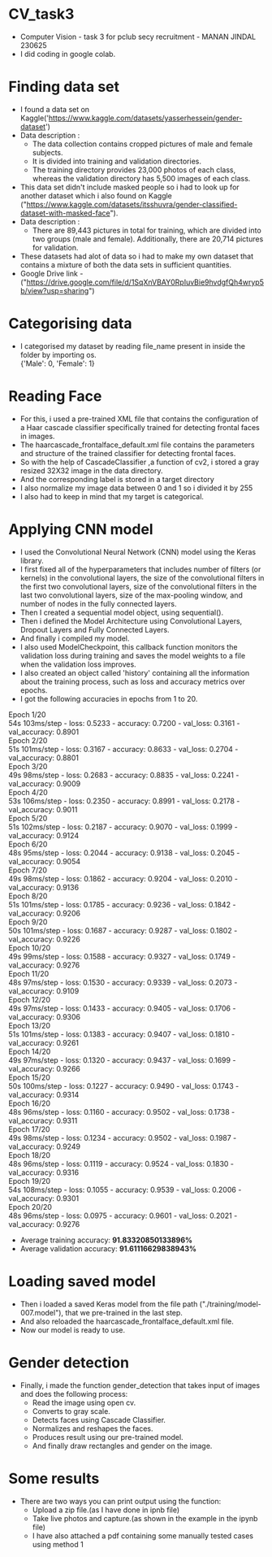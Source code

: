 # CV_task3
- Computer Vision - task 3 for pclub secy recruitment - MANAN JINDAL 230625
- I did coding in google colab.
# Finding data set
 - I found a data set on Kaggle('https://www.kaggle.com/datasets/yasserhessein/gender-dataset') 
 - Data description :
    - The data collection contains cropped pictures of male and female subjects.
    - It is divided into training and validation directories.
    - The training directory provides 23,000 photos of each class, whereas the validation directory has 5,500 images of each class.
  - This data set didn't include masked people so i had to look up for another dataset which i also found on Kaggle ("https://www.kaggle.com/datasets/itsshuvra/gender-classified-dataset-with-masked-face").
  - Data description :
    - There are 89,443 pictures in total for training, which are divided into two groups (male and female). Additionally, there are 20,714 pictures for validation.
  - These datasets had alot of data so i had to make my own dataset that contains a mixture of both the data sets in sufficient quantities.
  - Google Drive link - ("https://drive.google.com/file/d/1SqXnVBAY0RpIuvBie9hvdgfQh4wryp5b/view?usp=sharing")
# Categorising data
 - I categorised my dataset by reading file_name present in inside the folder by importing os.<br>
   {'Male': 0, 'Female': 1}
# Reading Face
 - For this, i used a pre-trained XML file that contains the configuration of a Haar cascade classifier specifically trained for detecting frontal faces in images.
 - The haarcascade_frontalface_default.xml file contains the parameters and structure of the trained classifier for detecting frontal faces.
 - So with the help of CascadeClassifier ,a function of cv2, i stored a gray resized 32X32 image in the data directory.
 - And the corresponding label is stored in a target directory
 - I also normalize my image data between 0 and 1 so i divided it by 255
 - I also had to keep in mind that my target is categorical.
# Applying CNN model
 - I used the Convolutional Neural Network (CNN) model using the Keras library.
 - I first fixed all of the hyperparameters that includes number of filters (or kernels) in the convolutional layers, the size of the convolutional filters in the first two 
   convolutional layers, size of the convolutional filters in the last two convolutional layers, size of the max-pooling window, and number of nodes in the fully connected 
   layers.
 - Then I created a sequential model object, using sequential().
 - Then i defined the Model Architecture using Convolutional Layers, Dropout Layers and Fully Connected Layers.
 - And finally i compiled my model.
 - I also used ModelCheckpoint, this callback function monitors the validation loss during training and saves the model weights to a file when the validation loss improves.
 - I also created an object called 'history' containing all the information about the training process, such as loss and accuracy metrics over epochs.
 - I got the following accuracies in epochs from 1 to 20.<br>

 Epoch 1/20<br>
 54s 103ms/step - loss: 0.5233 - accuracy: 0.7200 - val_loss: 0.3161 - val_accuracy: 0.8901<br>
 Epoch 2/20<br>
 51s 101ms/step - loss: 0.3167 - accuracy: 0.8633 - val_loss: 0.2704 - val_accuracy: 0.8801<br>
 Epoch 3/20<br>
 49s 98ms/step - loss: 0.2683 - accuracy: 0.8835 - val_loss: 0.2241 - val_accuracy: 0.9009<br>
 Epoch 4/20<br>
 53s 106ms/step - loss: 0.2350 - accuracy: 0.8991 - val_loss: 0.2178 - val_accuracy: 0.9011<br>
 Epoch 5/20<br>
 51s 102ms/step - loss: 0.2187 - accuracy: 0.9070 - val_loss: 0.1999 - val_accuracy: 0.9124<br>
 Epoch 6/20<br>
 48s 95ms/step - loss: 0.2044 - accuracy: 0.9138 - val_loss: 0.2045 - val_accuracy: 0.9054<br>
 Epoch 7/20<br>
 49s 98ms/step - loss: 0.1862 - accuracy: 0.9204 - val_loss: 0.2010 - val_accuracy: 0.9136<br>
 Epoch 8/20<br>
 51s 101ms/step - loss: 0.1785 - accuracy: 0.9236 - val_loss: 0.1842 - val_accuracy: 0.9206<br>
 Epoch 9/20<br>
 50s 101ms/step - loss: 0.1687 - accuracy: 0.9287 - val_loss: 0.1802 - val_accuracy: 0.9226<br>
 Epoch 10/20<br>
 49s 99ms/step - loss: 0.1588 - accuracy: 0.9327 - val_loss: 0.1749 - val_accuracy: 0.9276<br>
 Epoch 11/20<br>
 48s 97ms/step - loss: 0.1530 - accuracy: 0.9339 - val_loss: 0.2073 - val_accuracy: 0.9109<br>
 Epoch 12/20<br>
 49s 97ms/step - loss: 0.1433 - accuracy: 0.9405 - val_loss: 0.1706 - val_accuracy: 0.9306<br>
 Epoch 13/20<br>
 51s 101ms/step - loss: 0.1383 - accuracy: 0.9407 - val_loss: 0.1810 - val_accuracy: 0.9261<br>
 Epoch 14/20<br>
 49s 97ms/step - loss: 0.1320 - accuracy: 0.9437 - val_loss: 0.1699 - val_accuracy: 0.9266<br>
 Epoch 15/20<br>
 50s 100ms/step - loss: 0.1227 - accuracy: 0.9490 - val_loss: 0.1743 - val_accuracy: 0.9314<br>
 Epoch 16/20<br>
 48s 96ms/step - loss: 0.1160 - accuracy: 0.9502 - val_loss: 0.1738 - val_accuracy: 0.9311<br>
 Epoch 17/20<br>
 49s 98ms/step - loss: 0.1234 - accuracy: 0.9502 - val_loss: 0.1987 - val_accuracy: 0.9249<br>
 Epoch 18/20<br>
 48s 96ms/step - loss: 0.1119 - accuracy: 0.9524 - val_loss: 0.1830 - val_accuracy: 0.9316<br>
 Epoch 19/20<br>
 54s 108ms/step - loss: 0.1055 - accuracy: 0.9539 - val_loss: 0.2006 - val_accuracy: 0.9301<br>
 Epoch 20/20<br>
 48s 96ms/step - loss: 0.0975 - accuracy: 0.9601 - val_loss: 0.2021 - val_accuracy: 0.9276
 - Average training accuracy: **91.83320850133896%**
 - Average validation accuracy: **91.61116629838943%**
# Loading saved model
 - Then i loaded a saved Keras model from the file path ("./training/model-007.model"), that we pre-trained in the last step.
 - And also reloaded the haarcascade_frontalface_default.xml file.
 - Now our model is ready to use.
# Gender detection
 - Finally, i made the function gender_detection that takes input of images and does the following process:
   -  Read the image using open cv.
   -  Converts to gray scale.
   -  Detects faces using Cascade Classifier.
   -  Normalizes and reshapes the faces.
   -  Produces result using our pre-trained model.
   -  And finally draw rectangles and gender on the image.
 # Some results
  - There are two ways you can print output using the function:
     - Upload a zip file.(as I have done in ipnb file)
     - Take live photos and capture.(as shown in the example in the ipynb file)
     - I have also attached a pdf containing some manually tested cases using method 1
       
   

